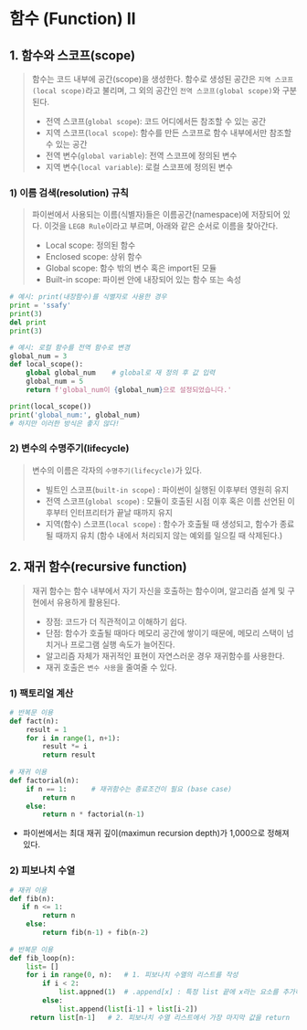 # 함수 (Function) II

## 1. 함수와 스코프(scope)

> 함수는 코드 내부에 공간(scope)을 생성한다. 함수로 생성된 공간은 `지역 스코프(local scope)`라고 불리며, 그 외의 공간인 `전역 스코프(global scope)`와 구분된다.
>
> - 전역 스코프(`global scope`): 코드 어디에서든 참조할 수 있는 공간
> - 지역 스코프(`local scope`): 함수를 만든 스코프로 함수 내부에서만 참조할 수 있는 공간
> - 전역 변수(`global variable`): 전역 스코프에 정의된 변수
> - 지역 변수(`local variable`): 로컬 스코프에 정의된 변수

### 1) 이름 검색(resolution) 규칙

> 파이썬에서 사용되는 이름(식별자)들은 이름공간(namespace)에 저장되어 있다. 이것을 `LEGB Rule`이라고 부르며, 아래와 같은 순서로 이름을 찾아간다.
>
> - Local scope: 정의된 함수
> - Enclosed scope: 상위 함수
> - Global scope: 함수 밖의 변수 혹은 import된 모듈
> - Built-in scope: 파이썬 안에 내장되어 있는 함수 또는 속성

```python
# 예시: print(내장함수)를 식별자로 사용한 경우
print = 'ssafy'
print(3)
del print
print(3)

# 예시: 로컬 함수를 전역 함수로 변경
global_num = 3
def local_scope():
    global global_num    # global로 재 정의 후 값 입력
    global_num = 5
    return f'global_num이 {global_num}으로 설정되었습니다.'

print(local_scope())
print('global_num:', global_num)
# 하지만 이러한 방식은 좋지 않다!
```

### 2) 변수의 수명주기(lifecycle)

> 변수의 이름은 각자의 `수명주기(lifecycle)`가 있다.
>
> - 빌트인 스코프(`built-in scope`) : 파이썬이 실행된 이후부터 영원히 유지
> - 전역 스코프(`global scope`) : 모듈이 호출된 시점 이후 혹은 이름 선언된 이후부터 인터프리터가 끝날 때까지 유지
> - 지역(함수) 스코프(`local scope`) : 함수가 호출될 때 생성되고, 함수가 종료될 때까지 유치 (함수 내에서 처리되지 않는 예외를 일으킬 때 삭제된다.)



## 2. 재귀 함수(recursive function)

> 재귀 함수는 함수 내부에서 자기 자신을 호출하는 함수이며, 알고리즘 설계 및 구현에서 유용하게 활용된다.
>
> - 장점: 코드가 더 직관적이고 이해하기 쉽다.
> - 단점: 함수가 호출될 때마다 메모리 공간에 쌓이기 때문에, 메모리 스택이 넘치거나 프로그램 실행 속도가 늘어진다.
> - 알고리즘 자체가 재귀적인 표현이 자연스러운 경우 재귀함수를 사용한다.
> - 재귀 호출은 `변수 사용`을 줄여줄 수 있다.

### 1) 팩토리얼 계산

```python
# 반복문 이용
def fact(n):
    result = 1
    for i in range(1, n+1):
        result *= i
        return result
    
# 재귀 이용
def factorial(n):
    if n == 1:		# 재귀함수는 종료조건이 필요 (base case)
        return n
    else:
        return n * factorial(n-1)
```

- 파이썬에서는 최대 재귀 깊이(maximun recursion depth)가 1,000으로 정해져 있다.

### 2) 피보나치 수열

```python
# 재귀 이용
def fib(n):
   if n <= 1:
    	return n
    else:
        return fib(n-1) + fib(n-2)
    
# 반복문 이용
def fib_loop(n):
    list= []
    for i in range(0, n):	# 1. 피보나치 수열의 리스트를 작성
        if i < 2:
            list.appned(1)	# .append[x] : 특정 list 끝에 x라는 요소를 추가하는 함수
        else:
            list.append(list[i-1] + list[i-2])
     return list[n-1]	# 2. 피보나치 수열 리스트에서 가장 마지막 값을 return
```

